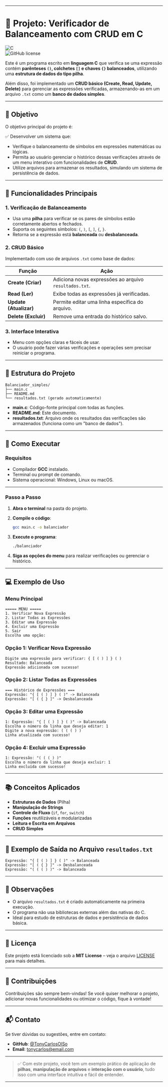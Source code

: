 
---

# 📌 Projeto: Verificador de Balanceamento com CRUD em C

![C](https://img.shields.io/badge/C-00599C?style=for-the-badge&logo=c&logoColor=white)  
![GitHub license](https://img.shields.io/github/license/TonyCarlosOlSo/Balanciador_simples)

Este é um programa escrito em **linguagem C** que verifica se uma expressão contém **parênteses `()`, colchetes `[]` e chaves `{}` balanceados**, utilizando uma **estrutura de dados do tipo pilha**.

Além disso, foi implementado um **CRUD básico (Create, Read, Update, Delete)** para gerenciar as expressões verificadas, armazenando-as em um arquivo `.txt` como um **banco de dados simples**.

---

## 🧠 Objetivo

O objetivo principal do projeto é:

✅ Desenvolver um sistema que:
- Verifique o balanceamento de símbolos em expressões matemáticas ou lógicas.  
- Permita ao usuário gerenciar o histórico dessas verificações através de um menu interativo com funcionalidades de **CRUD**.  
- Utilize arquivos para armazenar os resultados, simulando um sistema de persistência de dados.

---

## 🧩 Funcionalidades Principais

### 1. **Verificação de Balanceamento**
- Usa uma **pilha** para verificar se os pares de símbolos estão corretamente abertos e fechados.
- Suporta os seguintes símbolos: `(`, `)`, `[`, `]`, `{`, `}`.
- Retorna se a expressão está **balanceada** ou **desbalanceada**.

### 2. **CRUD Básico**
Implementado com uso de arquivos `.txt` como base de dados:

| Função | Ação |
|-------|------|
| **Create (Criar)** | Adiciona novas expressões ao arquivo `resultados.txt`. |
| **Read (Ler)** | Exibe todas as expressões já verificadas. |
| **Update (Atualizar)** | Permite editar uma linha específica do arquivo. |
| **Delete (Excluir)** | Remove uma entrada do histórico salvo. |

### 3. **Interface Interativa**
- Menu com opções claras e fáceis de usar.
- O usuário pode fazer várias verificações e operações sem precisar reiniciar o programa.

---

## 📁 Estrutura do Projeto

```
Balanciador_simples/
├── main.c
├── README.md
└── resultados.txt (gerado automaticamente)
```

- **main.c**: Código-fonte principal com todas as funções.
- **README.md**: Este documento.
- **resultados.txt**: Arquivo onde os resultados das verificações são armazenados (funciona como um "banco de dados").

---

## 🔧 Como Executar

### Requisitos
- Compilador **GCC** instalado.
- Terminal ou prompt de comando.
- Sistema operacional: Windows, Linux ou macOS.

---

### Passo a Passo

1. **Abra o terminal** na pasta do projeto.
2. **Compile o código**:
   ```bash
   gcc main.c -o balanciador
   ```

3. **Execute o programa**:
   ```bash
   ./balanciador
   ```

4. **Siga as opções do menu** para realizar verificações ou gerenciar o histórico.

---

## 💻 Exemplo de Uso

### Menu Principal
```
===== MENU =====
1. Verificar Nova Expressão
2. Listar Todas as Expressões
3. Editar uma Expressão
4. Excluir uma Expressão
5. Sair
Escolha uma opção: 
```

### Opção 1: Verificar Nova Expressão
```text
Digite uma expressão para verificar: { [ ( ) ] } ( )
Resultado: Balanceada
Expressão adicionada com sucesso!
```

### Opção 2: Listar Todas as Expressões
```text
=== Histórico de Expressões ===
Expressão: "{ [ ( ) ] } ( )" -> Balanceada
Expressão: "[ ( { } ]" -> Desbalanceada
```

### Opção 3: Editar uma Expressão
```text
1: Expressão: "{ [ ( ) ] } ( )" -> Balanceada
Escolha o número da linha que deseja editar: 1
Digite a nova expressão: ( ( ( ) )
Linha atualizada com sucesso!
```

### Opção 4: Excluir uma Expressão
```text
1: Expressão: "( ( ( ) )"
Escolha o número da linha que deseja excluir: 1
Linha excluída com sucesso!
```

---

## 📚 Conceitos Aplicados

- **Estruturas de Dados** (Pilha)
- **Manipulação de Strings**
- **Controle de Fluxo** (`if`, `for`, `switch`)
- **Funções** reutilizáveis e modularizadas
- **Leitura e Escrita em Arquivos**
- **CRUD Simples**

---

## 📄 Exemplo de Saída no Arquivo `resultados.txt`

```
Expressão: "{ [ ( ) ] } ( )" -> Balanceada
Expressão: "[ ( { } ]" -> Desbalanceada
Expressão: "( ( ( ) )" -> Balanceada
```

---

## 📎 Observações

- O arquivo `resultados.txt` é criado automaticamente na primeira execução.
- O programa não usa bibliotecas externas além das nativas do C.
- Ideal para estudo de estruturas de dados e persistência de dados básica.

---

## 📝 Licença

Este projeto está licenciado sob a **MIT License** – veja o arquivo [LICENSE](LICENSE) para mais detalhes.

---

## 👥 Contribuições

Contribuições são sempre bem-vindas! Se você quiser melhorar o projeto, adicionar novas funcionalidades ou otimizar o código, fique à vontade!

---

## 📬 Contato

Se tiver dúvidas ou sugestões, entre em contato:

- **GitHub**: [@TonyCarlosOlSo](https://github.com/TonyCarlosOlSo)
- **Email**: tonycarlos@email.com

---

> ✅ Com este projeto, você tem um exemplo prático de aplicação de **pilhas**, **manipulação de arquivos** e **interação com o usuário**, tudo isso com uma interface intuitiva e fácil de entender.

--- 
